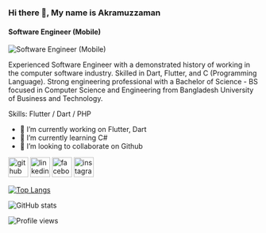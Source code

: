### Hi there 👋, My name is Akramuzzaman
#### Software Engineer (Mobile)
![Software Engineer (Mobile)](https://media.licdn.com/dms/image/C5616AQE81rwRNQbbhg/profile-displaybackgroundimage-shrink_200_800/0/1644685487740?e=2147483647&v=beta&t=bh4D3qjxC3ewQIr4GQB62Ef2QKfSuQlqYmWeF8D5t44)

Experienced Software Engineer with a demonstrated history of working in the computer software industry. Skilled in Dart, Flutter, and C (Programming Language). Strong engineering professional with a Bachelor of Science - BS focused in Computer Science and Engineering from Bangladesh University of Business and Technology.

Skills: Flutter / Dart / PHP

- 🔭 I’m currently working on Flutter, Dart 
- 🌱 I’m currently learning C# 
- 👯 I’m looking to collaborate on Github 


[<img src='https://cdn.jsdelivr.net/npm/simple-icons@3.0.1/icons/github.svg' alt='github' height='40'>](https://github.com/Badhon3201)  [<img src='https://cdn.jsdelivr.net/npm/simple-icons@3.0.1/icons/linkedin.svg' alt='linkedin' height='40'>](https://www.linkedin.com/in/siddique656/)  [<img src='https://cdn.jsdelivr.net/npm/simple-icons@3.0.1/icons/facebook.svg' alt='facebook' height='40'>](https://www.facebook.com/azsbadhon)  [<img src='https://cdn.jsdelivr.net/npm/simple-icons@3.0.1/icons/instagram.svg' alt='instagram' height='40'>](https://www.instagram.com/azs_badhon/)  

[![Top Langs](https://github-readme-stats.vercel.app/api/top-langs/?username=Badhon3201)](https://github.com/anuraghazra/github-readme-stats)

![GitHub stats](https://github-readme-stats.vercel.app/api?username=Badhon3201&show_icons=true)  

![Profile views](https://gpvc.arturio.dev/Badhon3201)  
